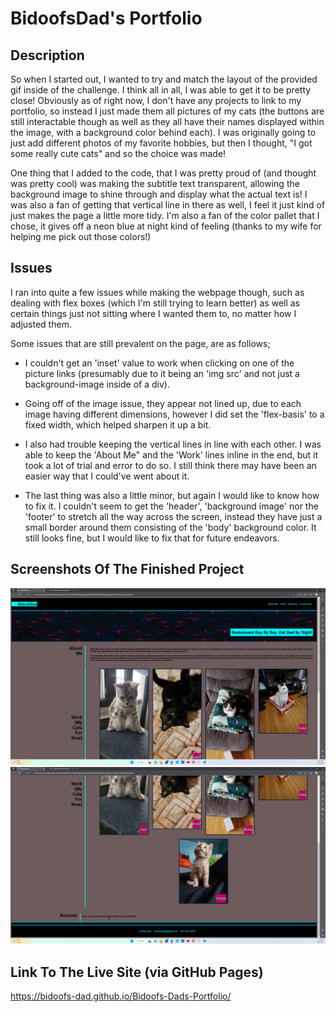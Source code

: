 # BidoofsDad's Portfolio

## Description

So when I started out, I wanted to try and match the layout of the provided gif inside of the challenge. I think all in all, I was able to get it to be pretty close! Obviously as of right now, I don't have any projects to link to my portfolio, so instead I just made them all pictures of my cats (the buttons are still interactable though as well as they all have their names displayed within the image, with a background color behind each). I was originally going to just add different photos of my favorite hobbies, but then I thought, "I got some really cute cats" and so the choice was made!

One thing that I added to the code, that I was pretty proud of (and thought was pretty cool) was making the subtitle text transparent, allowing the background image to shine through and display what the actual text is! I was also a fan of getting that vertical line in there as well, I feel it just kind of just makes the page a little more tidy. I'm also a fan of the color pallet that I chose, it gives off a neon blue at night kind of feeling (thanks to my wife for helping me pick out those colors!)

## Issues

I ran into quite a few issues while making the webpage though, such as dealing with flex boxes (which I'm still trying to learn better) as well as certain things just not sitting where I wanted them to, no matter how I adjusted them.

Some issues that are still prevalent on the page, are as follows;

* I couldn't get an 'inset' value to work when clicking on one of the picture links (presumably due to it being an 'img src' and not just a background-image inside of a div).

* Going off of the image issue, they appear not lined up, due to each image having different dimensions, however I did set the 'flex-basis' to a fixed width, which helped sharpen it up a bit.

* I also had trouble keeping the vertical lines in line with each other. I was able to keep the 'About Me" and the 'Work' lines inline in the end, but it took a lot of trial and error to do so. I still think there may have been an easier way that I could've went about it.
<!--- I actually found the solution to this, turns out I had another empty 'footer' tag above the other one, just a silly mistake.

* A small issue I couldn't find the solution to was in the footer. When adding a border to it, it seems it wanted to double up and add two. In the end I actually liked the look of the double line, but I would still like to know how to change that. --->

* The last thing was also a little minor, but again I would like to know how to fix it. I couldn't seem to get the 'header', 'background image' nor the 'footer' to stretch all the way across the screen, instead they have just a small border around them consisting of the 'body' background color. It still looks fine, but I would like to fix that for future endeavors.

## Screenshots Of The Finished Project

![Bidoofs-Dads-Portfolio](/assets/images/Screenshot%20Top.png)
![Bidoofs-Dads-Portfolio](/assets/images/Screenshot%20Bottom.png)

## Link To The Live Site (via GitHub Pages)

https://bidoofs-dad.github.io/Bidoofs-Dads-Portfolio/